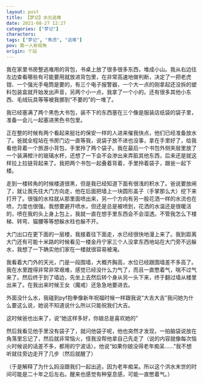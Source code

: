```yaml
---
layout: post
title: 【梦记】水灾逃难
date: 2021-08-27 12:27
categories: ["梦记"]
characters: 
tags: ["梦记", "焦虑", "逃难"]
pov: 第一人称视角
origin: 个站
---
```


我在家里书房整逃难用的背包，书桌上放了很多很多东西，堆成小山。我从右边往左边查看哪些有可能要用就放进背包里，在非常高速地做判断，决定了一把老虎钳、一个强光手电筒是要的，有三个电子报警器，一个大一点的刚拿起还没拆的塑料包装盒就开始发出声音，另两个小一点，我拿了一个小的。还有很多其他小东西、毛绒玩具等等被我挪到“不要的”的一堆了。

我已经塞满了两个黑色大书包，装不下的东西塞在三个像是服装店纸袋的袋子里，准备一会儿一起塞进黑色书包里。

正在整的时候有两个看起来挺壮的保安一样的人进来催我快点，他们已经准备放水了。爸就全程站在书房门边一直等我，说袋子放不进也没事，拿在手里好了，给我看他背着一个旅游小背包，手里拎了两个袋子。我在最后一个书包外侧夹层里放了一个装满橙汁的玻璃水杯，还想了一下会不会渗出来弄脏其他东西，后来还是就这样拉上拉链背起来了。我把两个书包一起叠着背着，手里拎着袋子，跟爸一起下楼。

走到一楼转角的时候楼道很黑，但是我已经知道下面有很浅的积水了。爸说要放闸了，就让我先往大门方向走，他在后面把墙上一块圆形盖子（手掌那么大）挖下来打开了。很强的水柱就从那里面喷出来，另一个方向有另一股花洒一样的水流也在喷，力度也很强。我想要避开喷水，但还是总是被喷到，花洒的水温还是很暖活的，喷在我的头上身上包上，我就一直在想手里东西会不会湿透。不管我怎么下楼梯、转弯、猫腰等等想躲水柱也躲不开。

大门出口在更下面的一层楼，我接着往下面走，水已经很快地漫上来了。我到距离大门还有可能十米路的时候看见一楼金丹宁家三个人没拿东西地站在大门旁不远躲水，我想了一下确实他们家在一楼就很容易被淹。

我看着大门外的天光，门是一段围墙，大概齐胸高，水位已经跟围墙差不多高了。我在水里蹚得非常非常艰难，感觉已经没什么力气了，而且一直憋着气，喘不过气来了。然后终于到了墙边，先坐上去然后转个身从另一头下来，终于翻过墙从楼里出来了。在我出来时候王女（魔戒）还急急地要进去。

外面没什么水，我碰到pyf抱拳像新年祝福时候一样跟我说“大吉大吉”我问她为什么要这么说，她说不知道说什么所以只能祝我们大吉。

这时候爸也出来了，说“她这样多好，你娘总是喜欢她的”

然后我看见他手里没有袋子了，就问他袋子呢，他也突然才发现，一拍脑袋说放在角落里忘记了，然后就非常恼火，怪我没帮他拿自己先走了（说的内容就像每次恼火时候说的话差不多，都用的宁波话）。他说“如果你娘没得老年痴呆……”我不想听就往旁边走开了几步（然后就醒了）

（于是解释了为什么妈没跟我们一起出逃，因为老年痴呆。所以这个洪水末世的时间可能是二十年之后左右。醒来也感觉有种窒息感，可能一直憋着气。）

